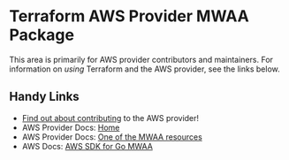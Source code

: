 # Terraform AWS Provider MWAA Package

This area is primarily for AWS provider contributors and maintainers. For information on _using_ Terraform and the AWS provider, see the links below.

## Handy Links

* [Find out about contributing](https://hashicorp.github.io/terraform-provider-aws/#contribute) to the AWS provider!
* AWS Provider Docs: [Home](https://registry.terraform.io/providers/hashicorp/aws/latest/docs)
* AWS Provider Docs: [One of the MWAA resources](https://registry.terraform.io/providers/hashicorp/aws/latest/docs/resources/mwaa_environment)
* AWS Docs: [AWS SDK for Go MWAA](https://docs.aws.amazon.com/sdk-for-go/api/service/mwaa/)
